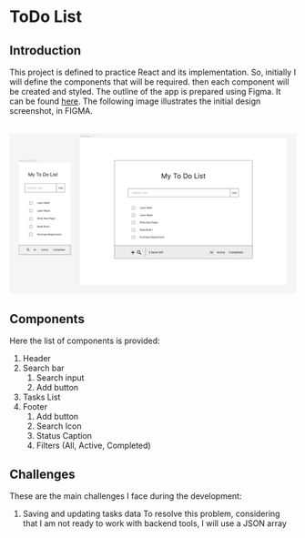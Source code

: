 # ToDo List
## Introduction
This project is defined to practice React and its implementation. So, initially I will define the components
that will be required. then each component will be created and styled.
The outline of the app is prepared using Figma. It can be found [here](https://www.figma.com/file/E9ALdAiWkz7cwGmUM8ycaY/Untitled?type=design&node-id=0-1&mode=design&t=2PlfZoH6orhQZ7tq-0). The following image illustrates the initial design screenshot, in FIGMA.

&nbsp;
![Figma wireframe](./Report%20assets/figma.png)

## Components
Here the list of components is provided:
1. Header
2. Search bar
   1. Search input
   2. Add button
3. Tasks List   
4. Footer
   1. Add button
   2. Search Icon
   3. Status Caption
   4. Filters (All, Active, Completed)

## Challenges
These are the main challenges I face during the development:
1. Saving and updating tasks data 
   To resolve this problem, considering that I am not ready to work with backend tools,
   I will use a JSON array
   
    

